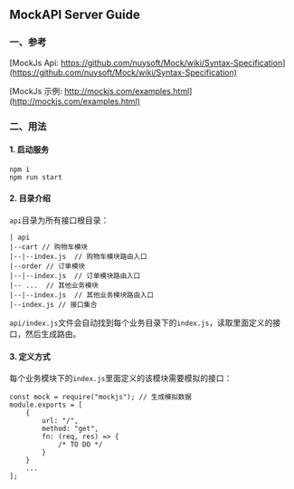 ## MockAPI Server Guide

### 一、参考
[MockJs Api: https://github.com/nuysoft/Mock/wiki/Syntax-Specification](https://github.com/nuysoft/Mock/wiki/Syntax-Specification)

[MockJs 示例: http://mockjs.com/examples.html](http://mockjs.com/examples.html)

### 二、用法

#### 1. 启动服务

    npm i
    npm run start

#### 2. 目录介绍

`api`目录为所有接口根目录：

    | api
    |--cart // 购物车模块
    |--|--index.js  // 购物车模块路由入口
    |--order // 订单模块
    |--|--index.js  // 订单模块路由入口
    |-- ...  // 其他业务模块
    |--|--index.js  // 其他业务模块路由入口
    |--index.js // 接口集合

`api/index.js`文件会自动找到每个业务目录下的`index.js`，读取里面定义的接口，然后生成路由。

#### 3. 定义方式
   
每个业务模块下的`index.js`里面定义的该模块需要模拟的接口：

    const mock = require("mockjs"); // 生成模拟数据
    module.exports = [
        {
            url: "/",
            method: "get",
            fn: (req, res) => {
                /* TO DO */
            }
        }
        ...
    ];